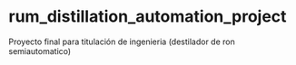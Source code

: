 # rum_distillation_automation_project
Proyecto final para titulación de ingenieria (destilador de ron semiautomatico)
